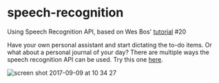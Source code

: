 # speech-recognition
Using Speech Recognition API, based on Wes Bos' [tutorial](http://wesbos.com) #20

Have your own personal assistant and start dictating the to-do items. Or what about a personal journal of your day? There are multiple ways the speech recognition API can be used. Try this one [here](https://javpet.github.io/speech-recognition/).

![screen shot 2017-09-09 at 10 34 27](https://user-images.githubusercontent.com/9334646/30240216-5c40ceea-956c-11e7-8cf3-481604752c5e.png)
